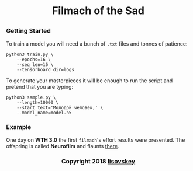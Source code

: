 # <p align="center">Filmach of the Sad</p>
### Getting Started
To train a model you will need a bunch of `.txt` files and tonnes of patience:
```
python3 train.py \
    --epochs=16 \
    --seq_len=16 \
    --tensorboard_dir=logs
```

To generate your masterpieces it will be enough to run the script and pretend that you are typing:
```
python3 sample.py \
    --length=10000 \
    --start_text='Молодой человек,' \
    --model_name=model.h5
```

### Example
One day on **WTH 3.0** the first `filmach`'s effort results were presented. The offspring is called **Neurofilm** and flaunts [there](https://youtu.be/L3WV0G_zut8).
### <p align="center">Copyright 2018 [lisovskey](https://t.me/lisovskey)</p>